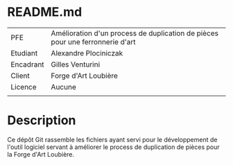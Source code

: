 # README.md

|                |                          |
|----------------|-------------------------------|
|PFE             |   Amélioration d'un process de duplication de pièces pour une ferronnerie d'art|            
|Etudiant |   Alexandre Plociniczak|        
|Encadrant | Gilles Venturini|
|Client |Forge d'Art Loubière|
|Licence |Aucune|
|||


# Description
Ce dépôt Git rassemble les fichiers ayant servi pour le développement de l'outil logiciel servant à améliorer le process de duplication de pièces pour la Forge d'Art Loubière.
